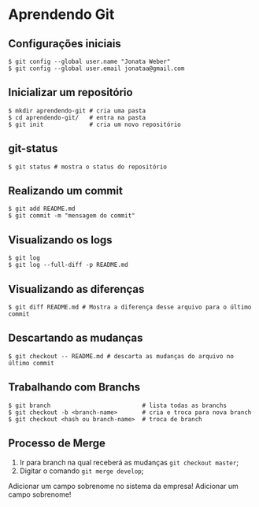 # Aprendendo Git

## Configurações iniciais

```shell
$ git config --global user.name "Jonata Weber"
$ git config --global user.email jonataa@gmail.com
```

## Inicializar um repositório

```shell
$ mkdir aprendendo-git # cria uma pasta
$ cd aprendendo-git/   # entra na pasta
$ git init             # cria um novo repositório
```

## git-status

```shell
$ git status # mostra o status do repositório
```

## Realizando um commit

```shell
$ git add README.md
$ git commit -m "mensagem do commit"
```

## Visualizando os logs

```shell
$ git log
$ git log --full-diff -p README.md
```

## Visualizando as diferenças

```shell
$ git diff README.md # Mostra a diferença desse arquivo para o último commit
```

## Descartando as mudanças

```shell
$ git checkout -- README.md # descarta as mudanças do arquivo no último commit
```

## Trabalhando com Branchs

```shell
$ git branch                          # lista todas as branchs
$ git checkout -b <branch-name>       # cria e troca para nova branch
$ git checkout <hash ou branch-name>  # troca de branch
```

## Processo de Merge

1. Ir para branch na qual receberá as mudanças ```git checkout master```;
2. Digitar o comando ```git merge develop```;

Adicionar um campo sobrenome no sistema da empresa!
Adicionar um campo sobrenome!
